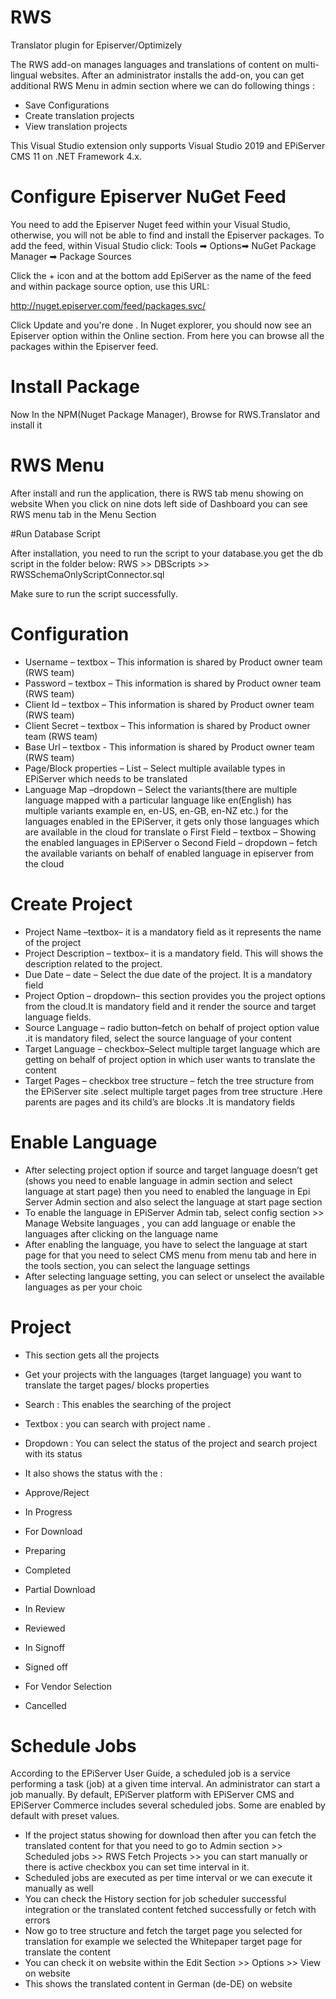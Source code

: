 # RWS
Translator plugin for Episerver/Optimizely

The RWS add-on manages languages and translations of content on multi-lingual websites. After an administrator installs the add-on, you can get additional RWS Menu in admin section where we can do following things :
- Save Configurations
- Create translation projects
- View translation projects

This Visual Studio extension only supports Visual Studio 2019 and EPiServer CMS 11 on .NET Framework 4.x.


#	Configure Episerver NuGet Feed

You need to add the Episerver Nuget feed within your Visual Studio, otherwise, you will not be able to find and install the Episerver packages. To add the feed, within Visual Studio click:
Tools ➡ Options➡ NuGet Package Manager ➡ Package Sources
 
Click the + icon and at the bottom add EpiServer as the name of the feed and within package source option, use this URL:

http://nuget.episerver.com/feed/packages.svc/

Click Update and you're done . In Nuget explorer, you should now see an Episerver option within the Online section. From here you can browse all the packages within the Episerver feed.


#	Install Package 

Now In the NPM(Nuget Package Manager), Browse for RWS.Translator and install it

 
#	RWS Menu

After install and run the application, there is RWS tab menu showing on website
When you click on nine dots left side of Dashboard you can see RWS menu tab in the Menu Section

#Run Database Script

After installation, you need to run the script to your database.you get the db script in the folder below:
RWS >> DBScripts >>  RWSSchemaOnlyScriptConnector.sql

Make sure to run the script successfully.

#	Configuration  
              
*	Username – textbox –  This information is shared by Product owner team (RWS team)
*	Password – textbox – This information is shared by Product owner team (RWS team)
*	Client Id – textbox – This information is shared by Product owner team (RWS team)
*	Client Secret – textbox – This information is shared by Product owner team (RWS team)
*	Base Url  – textbox - This information is shared by Product owner team (RWS team)
*	Page/Block properties – List – Select multiple available types in EPiServer which needs to be translated
*	Language Map –dropdown –  Select the variants(there are multiple language mapped with a particular language like en(English) has multiple variants example en, en-US, en-GB, en-NZ etc.) for the languages enabled in the EPiServer, it gets only those languages which are available in the cloud for translate
 o	First Field –  textbox –  Showing the enabled languages in EPiServer
 o	Second Field –  dropdown – fetch the available variants on behalf of enabled language in episerver from the cloud   


# Create Project 
 
*	Project Name –textbox–  it is a mandatory field as it represents the name of the project
*	Project Description – textbox– it is a mandatory field. This will shows the description related to the project.
*	Due Date – date – Select the due date of the project. It is a mandatory field
*	Project Option – dropdown– this section provides you the project options from the cloud.It is mandatory field and it render the source and  target language fields.
*	Source Language – radio button–fetch on behalf of project option value .it is mandatory filed, select the source language of your content
*	Target Language – checkbox–Select multiple target language which are getting on behalf of project option in which user wants to translate the content
*	Target Pages – checkbox tree structure – fetch the tree structure from the EPiServer site .select multiple target pages from tree structure .Here parents are pages and its child’s are blocks .It is mandatory fields 


# Enable Language

*	After selecting project option if source and target language doesn’t get (shows you need to enable language in admin section and select language at start page)  then you need to enabled the language in Epi Server Admin section and also select the language at start page section
*	To enable the language in EPiServer Admin tab, select config section >> Manage Website languages , you can add language or enable the languages after clicking on the language name
*	After enabling the language, you have to select the language at start page for that you need to select CMS menu from menu tab and here in the tools section, you can select the language settings
*	After selecting language setting, you can select or unselect the available languages as per your choic 


# Project
 

*	This section gets all the projects
*	Get your projects with the languages (target language) you want to translate the target pages/ blocks properties
*	Search : This enables the searching of the project 
*	Textbox : you can search with project name .
*	Dropdown : You can select the status of the project and search project with its status

*	It also shows the status with the : 
*	Approve/Reject
*	In Progress
*	For Download
*	Preparing
*	Completed
*	Partial Download
*	In Review
*	Reviewed
*	In Signoff
*	Signed off
*	For Vendor Selection
*	Cancelled


#	Schedule Jobs

According to the EPiServer User Guide, a scheduled job is a service performing a task (job) at a given time interval. An administrator can start a job manually. By default, EPiServer platform with EPiServer CMS and EPiServer Commerce includes several scheduled jobs. Some are enabled by default with preset values.

*	If the project status showing for download then after you can fetch the translated content for that you need to go to Admin section >> Scheduled jobs >> RWS Fetch Projects >> you can start manually or there is active checkbox you can set time interval in it.
*	Scheduled jobs are executed as per time interval or we can execute it manually as well
*	You can check the History section for job scheduler successful integration or the translated content fetched successfully or fetch with errors 
*	Now go to tree structure and fetch the target page you selected for translation for example we selected the     Whitepaper target page for translate the content
*	You can check it on website within the Edit Section >> Options >> View on website
*	This shows the translated content in German (de-DE) on website


 














